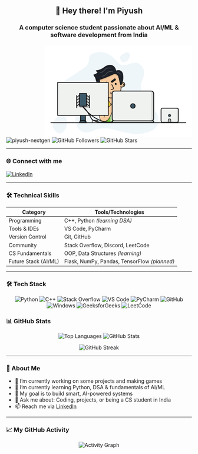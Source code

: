 <h2 align="center">👋 Hey there! I'm Piyush</h2>
<h3 align="center">A computer science student passionate about AI/ML & software development from India</h3>

<img align="right" alt="coding" width="400" src="https://raw.githubusercontent.com/rajpratyush/rajpratyush/master/me_1.gif" />

<p align="left">
  <!-- Badges -->
  <img src="https://komarev.com/ghpvc/?username=piyush-nextgen&label=Profile%20views&color=0e75b6&style=flat" alt="piyush-nextgen" />
  <img src="https://img.shields.io/github/followers/piyush-nextgen?label=Followers&style=social" alt="GitHub Followers" />
  <img src="https://img.shields.io/github/stars/piyush-nextgen?label=Stars&style=social" alt="GitHub Stars" />
</p>

---

### 🌐 Connect with me
<p align="left">
  <a href="https://www.linkedin.com/in/piyush-baraskar-994ab6337" target="_blank">
    <img src="https://img.shields.io/badge/LinkedIn-blue?logo=linkedin&style=for-the-badge" alt="LinkedIn" />
  </a>
</p>

---

### 🛠️ Technical Skills

| Category             | Tools/Technologies                                                            |
|----------------------|-------------------------------------------------------------------------------|
| Programming          | C++, Python *(learning DSA)*                                                  |
| Tools & IDEs         | VS Code, PyCharm                                                              |
| Version Control      | Git, GitHub                                                                   |
| Community            | Stack Overflow, Discord, LeetCode                                             |
| CS Fundamentals      | OOP, Data Structures *(learning)*                                             |
| Future Stack (AI/ML) | Flask, NumPy, Pandas, TensorFlow *(planned)*                                  |

---

### 🛠️ Tech Stack

<p align="center">
  <!-- Python -->
  <img src="https://img.shields.io/badge/Python-3776AB?style=for-the-badge&logo=python&logoColor=white" alt="Python" />
  
  <!-- C++ -->
  <img src="https://img.shields.io/badge/C++-00599C?style=for-the-badge&logo=cplusplus&logoColor=white" alt="C++" />
  
  <!-- Stack Overflow -->
  <img src="https://img.shields.io/badge/Stack%20Overflow-FE7A16?style=for-the-badge&logo=stackoverflow&logoColor=white" alt="Stack Overflow" />
  
  <!-- VS Code -->
  <img src="https://img.shields.io/badge/VS%20Code-007ACC?style=for-the-badge&logo=visualstudiocode&logoColor=white" alt="VS Code" />
  
  <!-- PyCharm -->
  <img src="https://img.shields.io/badge/PyCharm-000000?style=for-the-badge&logo=pycharm&logoColor=white" alt="PyCharm" />
  
  <!-- GitHub -->
  <img src="https://img.shields.io/badge/GitHub-181717?style=for-the-badge&logo=github&logoColor=white" alt="GitHub" />
  
  <!-- Windows -->
  <img src="https://img.shields.io/badge/Windows-0078D6?style=for-the-badge&logo=windows&logoColor=white" alt="Windows" />
  
  <!-- GeeksforGeeks -->
  <img src="https://img.shields.io/badge/GeeksforGeeks-0F9D58?style=for-the-badge&logo=geeksforgeeks&logoColor=white" alt="GeeksforGeeks" />
  
  <!-- LeetCode -->
  <img src="https://img.shields.io/badge/LeetCode-FFA116?style=for-the-badge&logo=leetcode&logoColor=white" alt="LeetCode" />
</p>

### 📊 GitHub Stats
<p align="center">
  <img width="47%" src="https://github-readme-stats.vercel.app/api/top-langs?username=piyush-nextgen&show_icons=true&locale=en&layout=compact&count_private=true" alt="Top Languages" />
  <img width="47%" src="https://github-readme-stats.vercel.app/api?username=piyush-nextgen&show_icons=true&locale=en&count_private=true&include_all_commits=true" alt="GitHub Stats" />
</p>

<p align="center">
  <img src="https://github-readme-streak-stats.herokuapp.com/?user=piyush-nextgen&theme=default" alt="GitHub Streak" />
</p>

---

### 🚀 About Me
- 🔭 I’m currently working on some projects and making games  
- 🌱 I’m currently learning Python, DSA & fundamentals of AI/ML  
- 🤖 My goal is to build smart, AI-powered systems  
- 💬 Ask me about: Coding, projects, or being a CS student in India  
- 📫 Reach me via [LinkedIn](https://www.linkedin.com/in/piyush-baraskar-994ab6337)

---

### 📈 My GitHub Activity
<p align="center">
  <img src="https://github-readme-activity-graph.vercel.app/graph?username=piyush-nextgen&theme=react-dark" alt="Activity Graph" />
</p>